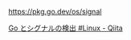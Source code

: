
https://pkg.go.dev/os/signal


[Go とシグナルの検出 #Linux - Qiita](https://qiita.com/TsuyoshiUshio@github/items/fca01ad0b6759a24a02f)  
